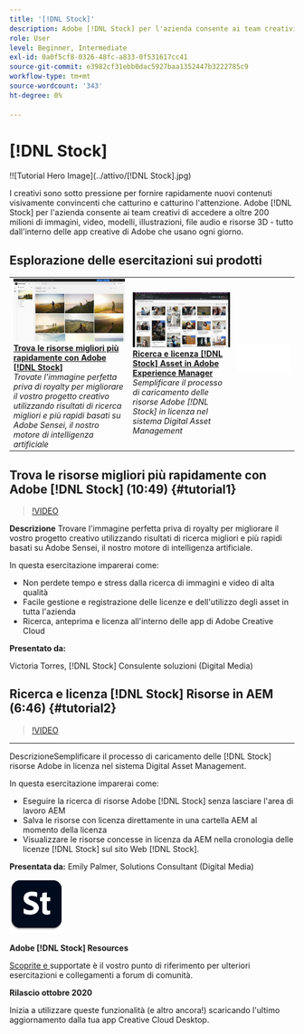 ```yaml
---
title: '[!DNL Stock]'
description: Adobe [!DNL Stock] per l'azienda consente ai team creativi di accedere a oltre 200 milioni di immagini, video, modelli, illustrazioni, file audio e risorse 3D
role: User
level: Beginner, Intermediate
exl-id: 0a0f5cf8-0326-48fc-a833-0f531617cc41
source-git-commit: e3982cf31ebb0dac5927baa1352447b3222785c9
workflow-type: tm+mt
source-wordcount: '343'
ht-degree: 0%

---
```


# [!DNL Stock]

!![Tutorial Hero Image](../attivo/[!DNL Stock].jpg)

I creativi sono sotto pressione per fornire rapidamente nuovi contenuti visivamente convincenti che catturino e catturino l&#39;attenzione. Adobe [!DNL Stock] per l&#39;azienda consente ai team creativi di accedere a oltre 200 milioni di immagini, video, modelli, illustrazioni, file audio e risorse 3D - tutto dall&#39;interno delle app creative di Adobe che usano ogni giorno.

## Esplorazione delle esercitazioni sui prodotti

<table style="table-layout:fixed">
<tr>
 <td>
   <a href="stock.md#tutorial1">
      <img alt="Trova le risorse migliori più rapidamente con Adobe [!DNL Stock]" src="../assets/stock_torres_thumbnail.jpg" />
   </a>
    <div>
   <a href="stock.md#tutorial1"><strong>Trova le risorse migliori più rapidamente con Adobe [!DNL Stock]</strong></a>
    </div>
    <em>Trovate l'immagine perfetta priva di royalty per migliorare il vostro progetto creativo utilizzando risultati di ricerca migliori e più rapidi basati su Adobe Sensei, il nostro motore di intelligenza artificiale</em>
    <br>
  </td>
  <td>
   <a href="stock.md#tutorial2">
      <img alt="Ricerca e licenza [!DNL Stock] Asset in AEM" src="../assets/stock_aemintegration_palmer_thumbnail.jpg" />
   </a>
    <div>
   <a href="stock.md#tutorial2"><strong>Ricerca e licenza [!DNL Stock] Asset in Adobe Experience Manager</strong></a>
    </div>
    <em>Semplificare il processo di caricamento delle risorse Adobe [!DNL Stock] in licenza nel sistema Digital Asset Management</em>
    <br>
  </td>
  <td>
    <img alt="Spaziatore" src="../assets/Whitespacer.png" />
    <div>
    <br>
  </td>
</tr>
</table>

## Trova le risorse migliori più rapidamente con Adobe [!DNL Stock] (10:49) {#tutorial1}

>[!VIDEO](https://video.tv.adobe.com/v/326951?hidetitle=true)

**Descrizione**
Trovare l&#39;immagine perfetta priva di royalty per migliorare il vostro progetto creativo utilizzando risultati di ricerca migliori e più rapidi basati su Adobe Sensei, il nostro motore di intelligenza artificiale.

In questa esercitazione imparerai come:
* Non perdete tempo e stress dalla ricerca di immagini e video di alta qualità
* Facile gestione e registrazione delle licenze e dell&#39;utilizzo degli asset in tutta l&#39;azienda
* Ricerca, anteprima e licenza all&#39;interno delle app di Adobe Creative Cloud

**Presentato da:**

Victoria Torres, [!DNL Stock] Consulente soluzioni (Digital Media)

## Ricerca e licenza [!DNL Stock] Risorse in AEM (6:46) {#tutorial2}

>[!VIDEO](https://video.tv.adobe.com/v/326952?hidetitle=true)

****
DescrizioneSemplificare il processo di caricamento delle  [!DNL Stock] risorse Adobe in licenza nel sistema Digital Asset Management.

In questa esercitazione imparerai come:
* Eseguire la ricerca di risorse Adobe [!DNL Stock] senza lasciare l&#39;area di lavoro AEM
* Salva le risorse con licenza direttamente in una cartella AEM al momento della licenza
* Visualizzare le risorse concesse in licenza da AEM nella cronologia delle licenze [!DNL Stock] sul sito Web [!DNL Stock].

**Presentata da:**
Emily Palmer, Solutions Consultant (Digital Media)

![[!DNL Stock] Logo](../assets/st_appicon_96.png)

**Adobe  [!DNL Stock] Resources**

[Scoprite e ](https://helpx.adobe.com/support/stock.html) supportate è il vostro punto di riferimento per ulteriori esercitazioni e collegamenti a forum di comunità.

**Rilascio ottobre 2020**

Inizia a utilizzare queste funzionalità (e altro ancora!) scaricando l&#39;ultimo aggiornamento dalla tua app Creative Cloud Desktop.

